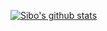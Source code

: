 [![Sibo's github stats](https://github-readme-stats.vercel.app/api?username=sibozhu&count_private=true&show_icons=true)](https://github.com/sibozhu/github-readme-stats)
